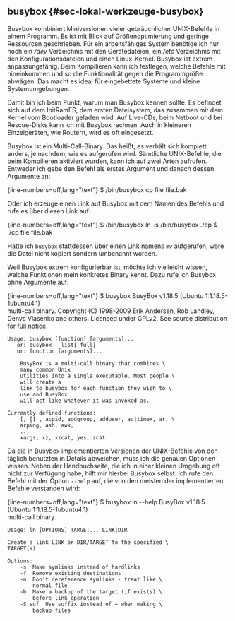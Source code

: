 
## busybox {#sec-lokal-werkzeuge-busybox}

Busybox kombiniert Miniversionen vieler gebräuchlicher UNIX-Befehle in einem
Programm.
Es ist mit Blick auf Größenoptimierung und geringe Ressourcen geschrieben.
Für ein arbeitsfähiges System benötige ich nur noch ein */dev*
Verzeichnis mit den Gerätedateien, ein */etc* Verzeichnis mit den
Konfigurationsdateien und einen Linux-Kernel.
Busybox ist extrem anpassungsfähig.
Beim Kompilieren kann ich festlegen, welche Befehle mit hineinkommen und
so die Funktionalität gegen die Programmgröße abwägen.
Das macht es ideal für eingebettete Systeme und kleine Systemumgebungen.

Damit bin ich beim Punkt, warum man Busybox kennen sollte.
Es befindet sich auf dem InitRamFS, dem ersten Dateisystem, das zusammen mit
dem Kernel vom Bootloader geladen wird.
Auf Live-CDs, beim Netboot und bei Rescue-Disks kann ich mit Busybox rechnen.
Auch in kleineren Einzelgeräten, wie Routern, wird es oft eingesetzt.

Busybox ist ein Multi-Call-Binary.
Das heißt, es verhält sich komplett anders, je nachdem, wie es aufgerufen
wird.
Sämtliche UNIX-Befehle, die beim Kompilieren aktiviert wurden, kann ich auf
zwei Arten aufrufen.
Entweder ich gebe den Befehl als erstes Argument und danach dessen Argumente
an:

{line-numbers=off,lang="text"}
    $ /bin/busybox cp file file.bak

Oder ich erzeuge einen Link auf Busybox mit dem Namen des Befehls und rufe
es über diesen Link auf:

{line-numbers=off,lang="text"}
    $ /bin/busybox ln -s /bin/busybox ./cp
    $ ./cp file file.bak

Hätte ich `busybox` stattdessen über einen Link namens `mv` aufgerufen, wäre
die Datei nicht kopiert sondern umbenannt worden.

Weil Busybox extrem konfigurierbar ist, möchte ich vielleicht wissen, welche
Funktionen mein konkretes Binary kennt.
Dazu rufe ich Busybox ohne Argumente auf:

{line-numbers=off,lang="text"}
    $ busybox
    BusyBox v1.18.5 (Ubuntu 1:1.18.5-1ubuntu4.1) \
    multi-call binary.
    Copyright (C) 1998-2009 Erik Andersen, Rob Landley, \
    Denys Vlasenko
    and others. Licensed under GPLv2.
    See source distribution for full notice.

    Usage: busybox [function] [arguments]...
       or: busybox --list[-full]
       or: function [arguments]...

        BusyBox is a multi-call binary that combines \
        many common Unix
        utilities into a single executable. Most people \
        will create a
        link to busybox for each function they wish to \
        use and BusyBox
        will act like whatever it was invoked as.

    Currently defined functions:
        [, [[ , acpid, addgroup, adduser, adjtimex, ar, \
        arping, ash, awk,
        ...
        xargs, xz, xzcat, yes, zcat

Da die in Busybox implementierten Versionen der UNIX-Befehle von den
täglich benutzten in Details abweichen, muss ich die genauen Optionen wissen.
Neben der Handbuchseite, die ich in einer kleinen Umgebung oft
nicht zur Verfügung habe, hilft mir hierbei Busybox selbst.
Ich rufe den Befehl mit der Option `--help` auf, die von den meisten der
implementierten Befehle verstanden wird:

{line-numbers=off,lang="text"}
    $ busybox ln --help
    BusyBox v1.18.5 (Ubuntu 1:1.18.5-1ubuntu4.1) \
    multi-call binary.

    Usage: ln [OPTIONS] TARGET... LINK|DIR

    Create a link LINK or DIR/TARGET to the specified \
    TARGET(s)

    Options:
        -s  Make symlinks instead of hardlinks
        -f  Remove existing destinations
        -n  Don't dereference symlinks - treat like \
            normal file
        -b  Make a backup of the target (if exists) \
            before link operation
        -S suf  Use suffix instead of ~ when making \
            backup files

